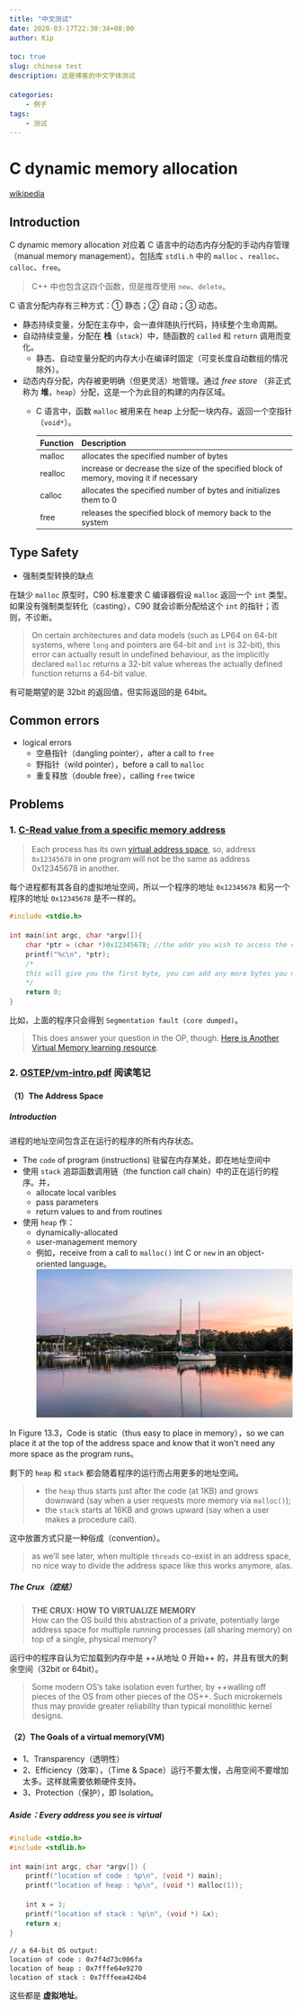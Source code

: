 ```yaml
---
title: "中文测试"
date: 2020-03-17T22:30:34+08:00
author: Kip

toc: true
slug: chinese test
description: 这是博客的中文字体测试

categories:
    - 例子
tags:
    - 测试
---
```


# C dynamic memory allocation

[wikipedia](https://en.wikipedia.org/wiki/C_dynamic_memory_allocation)

## Introduction

C dynamic memory allocation 对应着 C 语言中的动态内存分配的手动内存管理（manual memory management）。包括库 `stdli.h` 中的 `malloc` 、`realloc`、`calloc`、`free`。

> C++ 中也包含这四个函数，但是推荐使用 `new`、`delete`。

C 语言分配内存有三种方式：① 静态；② 自动；③ 动态。

- 静态持续变量，分配在主存中，会一直伴随执行代码，持续整个生命周期。
- 自动持续变量，分配在 **栈**（`stack`）中，随函数的 `called` 和 `return` 调用而变化。
    - 静态、自动变量分配的内存大小在编译时固定（可变长度自动数组的情况除外）。
- 动态内存分配，内存被更明确（但更灵活）地管理。通过 *free store* （非正式称为 **堆**，`heap`）分配，这是一个为此目的构建的内存区域。
    - C 语言中，函数 `malloc` 被用来在 heap 上分配一块内存。返回一个空指针（`void*`）。

        Function | Description
        ---|---
        malloc | allocates the specified number of bytes
        realloc | increase or decrease the size of the specified block of memory, moving it if necessary
        calloc | allocates the specified number of bytes and initializes them to 0
        free | releases the specified block of memory back to the system

## Type Safety

- 强制类型转换的缺点

在缺少 `malloc` 原型时，C90 标准要求 C 编译器假设 `malloc` 返回一个 `int` 类型。如果没有强制类型转化（casting），C90 就会诊断分配给这个 `int` 的指针；否则，不诊断。

> On certain architectures and data models (such as LP64 on 64-bit systems, where `long` and pointers are 64-bit and `int` is 32-bit), this error can actually result in undefined behaviour, as the implicitly declared `malloc` returns a 32-bit value whereas the actually defined function returns a 64-bit value. 

有可能期望的是 32bit 的返回值，但实际返回的是 64bit。

## Common errors

- logical errors
    - 空悬指针（dangling pointer），after a call to `free`
    - 野指针（wild pointer），before a call to `malloc`
    - 重复释放（double free），calling `free` twice

## Problems

### 1. [C-Read value from a specific memory address](https://stackoverflow.com/questions/34347558/c-read-value-from-a-specific-memory-address/34347588)

> Each process has its own [virtual address space](https://en.wikipedia.org/wiki/Virtual_address_space), so, address `0x12345678` in one program will not be the same as address 0x12345678 in another.

每个进程都有其各自的虚拟地址空间，所以一个程序的地址 `0x12345678` 和另一个程序的地址 `0x12345678` 是不一样的。

```c
#include <stdio.h>

int main(int argc, char *argv[]){
    char *ptr = (char *)0x12345678; //the addr you wish to access the contents of
    printf("%c\n", *ptr); 
    /*
    this will give you the first byte, you can add any more bytes you need to the ptr itself, like so: *(ptr + nbyte).
    */
    return 0;
}
```

比如，上面的程序只会得到 `Segmentation fault (core dumped)`。

> This does answer your question in the OP, though. [Here is Another Virtual Memory learning resource](http://pages.cs.wisc.edu/~remzi/OSTEP/vm-intro.pdf).

### 2. [OSTEP/vm-intro.pdf](http://pages.cs.wisc.edu/~remzi/OSTEP/vm-intro.pdf) 阅读笔记

#### （1）The Address Space

##### Introduction

进程的地址空间包含正在运行的程序的所有内存状态。

- The `code` of program (instructions) 驻留在内存某处，即在地址空间中
- 使用 `stack` 追踪函数调用链（the function call chain）中的正在运行的程序。并，
    - allocate local varibles 
    - pass parameters 
    - return values to and from routines
- 使用 `heap` 作：
    - dynamically-allocated
    - user-management memory
    - 例如，receive from a call to `malloc()` int C or `new` in an object-oriented language。
    ![test](/img/test.png)

In Figure 13.3，Code is static（thus easy to place in memory），so we can place it at the top of the address space and know that it won't need any more space as the program runs。

剩下的 `heap` 和 `stack` 都会随着程序的运行而占用更多的地址空间。

> - the `heap` thus starts just after the code (at 1KB) and grows downward (say when a user requests more memory via `malloc()`);   
> - the `stack` starts at 16KB and grows upward (say when a user makes a procedure call).

这中放置方式只是一种俗成（convention）。

> as we’ll see later, when multiple `threads` co-exist in an address space, no
nice way to divide the address space like this works anymore, alas.

##### The Crux（症结）

> **THE CRUX: HOW TO VIRTUALIZE MEMORY**  
> How can the OS build this abstraction of a private, potentially large address space for multiple running processes (all sharing memory) on top of a single, physical memory?

运行中的程序自认为它加载到内存中是 ++从地址 0 开始++ 的，并且有很大的剩余空间（32bit or 64bit）。

> Some modern OS’s take isolation even further, by ++walling off pieces of the OS from other pieces of the OS++. Such microkernels thus may provide greater reliability than typical monolithic kernel designs.

#### （2）The Goals of a virtual memory(VM)

- 1、Transparency（透明性）
- 2、Efficiency（效率），（Time & Space）运行不要太慢，占用空间不要增加太多。这样就需要依赖硬件支持。
- 3、Protection（保护），即 Isolation。

##### Aside：Every address you see is virtual

```c
#include <stdio.h>
#include <stdlib.h>

int main(int argc, char *argv[]) {
    printf("location of code : %p\n", (void *) main);
    printf("location of heap : %p\n", (void *) malloc(1));
    
    int x = 3;
    printf("location of stack : %p\n", (void *) &x);
    return x;
}
```

```
// a 64-bit OS output:
location of code : 0x7f4d73c006fa
location of heap : 0x7fffe64e9270
location of stack : 0x7fffeea424b4
```

这些都是 **虚拟地址**。

